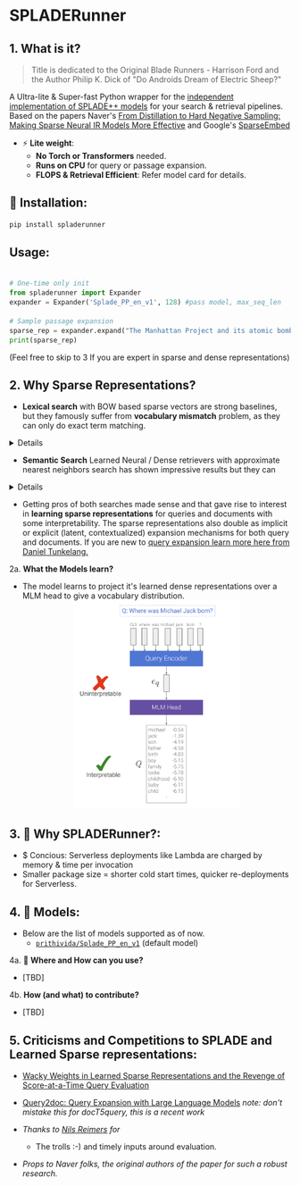 # SPLADERunner

## 1. What is it?

>Title is dedicated to the Original Blade Runners - Harrison Ford and the Author  Philip K. Dick of "Do Androids Dream of Electric Sheep?"

A Ultra-lite &amp; Super-fast Python wrapper for the [independent implementation of SPLADE++ models](https://huggingface.co/prithivida/Splade_PP_en_v1) for your search & retrieval pipelines. Based on the papers Naver's [From Distillation to Hard Negative Sampling: Making Sparse Neural IR Models More Effective](https://arxiv.org/pdf/2205.04733.pdf) and Google's [SparseEmbed](https://storage.googleapis.com/gweb-research2023-media/pubtools/pdf/79f16d3b3b948706d191a7fe6dd02abe516f5564.pdf6)

- ⚡ **Lite weight**: 
    - **No Torch or Transformers** needed.
    - **Runs on CPU** for query or passage expansion.
    - **FLOPS & Retrieval Efficient**: Refer model card for details.

   
## 🚀 Installation:

```python 
pip install spladerunner
```

## Usage:
```python

# One-time only init
from spladerunner import Expander
expander = Expander('Splade_PP_en_v1', 128) #pass model, max_seq_len

# Sample passage expansion
sparse_rep = expander.expand("The Manhattan Project and its atomic bomb helped bring an end to World War II. Its legacy of peaceful uses of atomic energy continues to have an impact on history and science.")
print(sparse_rep)

```

(Feel free to skip to 3 If you are expert in sparse and dense representations)

## 2. Why Sparse Representations? 

    
- **Lexical search** with BOW based sparse vectors are strong baselines, but they famously suffer from **vocabulary mismatch** problem, as they can only do exact term matching. 

<details>
    
Pros

    ✅ Efficient and Cheap.
    ✅ No need to fine-tune models.
    ✅️ Interpretable.
    ✅️ Exact Term Matches.

Cons

    ❌ Vocabulary mismatch (Need to remember exact terms)

</details>


- **Semantic Search** Learned Neural /  Dense retrievers with approximate nearest neighbors search has shown impressive results but they can
  
<details>
    
Pros

    ✅ Search how humans innately think.
    ✅ When finetuned beats sparse by long way.
    ✅ Easily works with Multiple modals.

Cons

    ❌ Suffers token amnesia (misses term matching), 
    ❌ Resource intensive (both index & retreival), 
    ❌ Famously hard to interpret.
    ❌ Needs fine-tuning for OOD data.

</details>

- Getting pros of both searches made sense and that gave rise to interest in **learning sparse representations** for queries and documents with some interpretability. The sparse representations also double as implicit or explicit (latent, contextualized) expansion mechanisms for both query and documents. If you are new to [query expansion learn more here from Daniel Tunkelang.](https://queryunderstanding.com/query-expansion-2d68d47cf9c8)



2a. **What the Models learn?**
- The model learns to project it's learned dense representations over a MLM head to give a vocabulary distribution.
  <center><img src="./images/vocproj.png" width=300/></center>

## 3. 💸 **Why SPLADERunner?**:
- $ Concious: Serverless deployments like Lambda are charged by memory & time per invocation
- Smaller package size = shorter cold start times, quicker re-deployments for Serverless.
    
## 4. 🎯 **Models**:
- Below are the list of models supported as of now.
    * [`prithivida/Splade_PP_en_v1`](https://huggingface.co/prithivida/Splade_PP_en_v1) (default model)

4a. 💸 **Where and How can you use?**
- [TBD]

4b. **How (and what) to contribute?**
- [TBD]

## 5. **Criticisms and Competitions to SPLADE and Learned Sparse representations:**

- [Wacky Weights in Learned Sparse Representations and the Revenge of Score-at-a-Time Query Evaluation](https://arxiv.org/pdf/2110.11540.pdf)
- [Query2doc: Query Expansion with Large Language Models](https://arxiv.org/pdf/2303.07678.pdf) 
*note: don't mistake this for docT5query, this is a recent work*


- *Thanks to [Nils Reimers](https://www.linkedin.com/in/reimersnils/) for*
    - The trolls :-) and timely inputs around evaluation.
- *Props to Naver folks, the original authors of the paper for such a robust research.*


